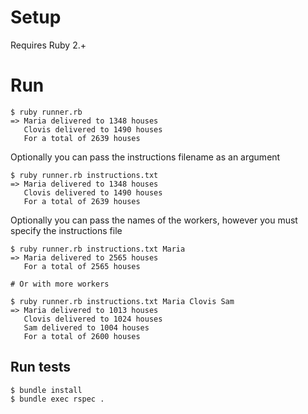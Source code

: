 # Setup

Requires Ruby 2.+

# Run

```
$ ruby runner.rb
=> Maria delivered to 1348 houses
   Clovis delivered to 1490 houses
   For a total of 2639 houses
```

Optionally you can pass the instructions filename as an argument

```
$ ruby runner.rb instructions.txt
=> Maria delivered to 1348 houses
   Clovis delivered to 1490 houses
   For a total of 2639 houses
```

Optionally you can pass the names of the workers, however you must specify the instructions file

```
$ ruby runner.rb instructions.txt Maria
=> Maria delivered to 2565 houses
   For a total of 2565 houses

# Or with more workers

$ ruby runner.rb instructions.txt Maria Clovis Sam
=> Maria delivered to 1013 houses
   Clovis delivered to 1024 houses
   Sam delivered to 1004 houses
   For a total of 2600 houses
```

## Run tests

```
$ bundle install
$ bundle exec rspec .
